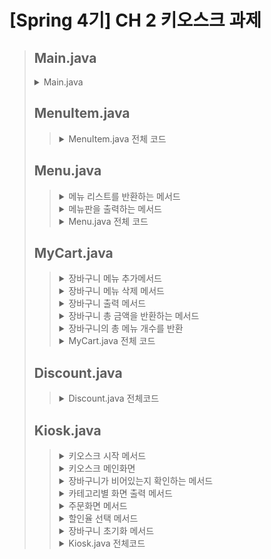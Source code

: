 # [Spring 4기] CH 2 키오스크 과제
> ## Main.java
> <details>
> <summary>Main.java</summary>
>
> ![main](https://github.com/user-attachments/assets/cdc3ae96-e405-42fd-8a4c-d2e6479b87f2)
> </details>
>
> ## MenuItem.java
>>   <details>
>>   <summary>MenuItem.java 전체 코드</summary>
>>
>>   ![MenuItem](https://github.com/user-attachments/assets/6ecf9345-1ec7-4850-bb4d-8444df757803)
>>  </details>
>>  
>
> ## **Menu.java**<br>
>>  <details>
>>  <summary>메뉴 리스트를 반환하는 메서드</summary>
>>
>>  ![Menu getMenuItem](https://github.com/user-attachments/assets/612b1d64-9664-49a8-86a9-5360916666cc)
>>  </details>
>>
>>  <details>
>>  <summary>메뉴판을 출력하는 메서드</summary>
>>
>>  ![Menu getMenuBoard](https://github.com/user-attachments/assets/9c3b2de9-6cdc-45e8-88dd-63b747596ec7)
>>  </details>
>>
>>  <details>
>>  <summary>Menu.java 전체 코드</summary>
>>
>>  ![Menu](https://github.com/user-attachments/assets/3bd083ad-f1d2-4342-96cf-7d7f4867dc2e)
>>  </details>
>
> ## MyCart.java
>><details>
>> <summary>장바구니 메뉴 추가메서드</summary>
>>
>>![addCart](https://github.com/user-attachments/assets/a36266c5-9811-4e4e-a598-20493e02f405)
>></details>
>>
>><details>
>> <summary>장바구니 메뉴 삭제 메서드</summary>
>>
>>![removeCart](https://github.com/user-attachments/assets/0cdbd26e-1122-4d6d-a9db-267da0feb9fa)
>></details>
>>
>><details>
>> <summary>장바구니 출력 메서드</summary>
>>
>>![viewCart](https://github.com/user-attachments/assets/0f9f16d7-a28e-40cc-b299-3441084b1e5d)
>></details>
>>
>><details>
>> <summary>장바구니 총 금액을 반환하는 메서드</summary>
>>
>>![getTotalPrice](https://github.com/user-attachments/assets/44064da7-bdf1-4748-958b-6102ed56b58b)
>></details>
>>
>><details>
>> <summary>장바구니의 총 메뉴 개수를 반환</summary>
>>
>>![getTotalCount](https://github.com/user-attachments/assets/aa75fc9a-1469-4373-90f3-72a045b4b0eb)
>></details>
>>
>><details>
>> <summary>MyCart.java 전체 코드</summary>
>>
>>![MyCart](https://github.com/user-attachments/assets/fa994374-3c7c-46db-ba85-c2f4c9d6fbfd)
>></details>
>
>
> ## **Discount.java**<br>
>><details>
>> <summary>Discount.java 전체코드</summary>
>>
>>![Discount](https://github.com/user-attachments/assets/e0c386d2-748a-4ffa-9e62-9fffc584ed56)
>></details>
>
> ## **Kiosk.java**<br>
>><details>
>> <summary>키오스크 시작 메서드</summary>
>>
>>![KioskStart](https://github.com/user-attachments/assets/19f1b59f-4664-4d16-a326-9443041493c9)
>></details>
>>
>><details>
>> <summary>키오스크 메인화면</summary>
>>
>>![printMainMenu](https://github.com/user-attachments/assets/e559ac01-0e52-4322-8f2d-58845263aa26)
>></details>
>>
>><details>
>> <summary>장바구니가 비어있는지 확인하는 메서드</summary>
>>
>>![cartIsEmpty](https://github.com/user-attachments/assets/ef6ca2be-b257-47f0-82be-1226ec8dfb84)
>></details>
>>
>><details>
>> <summary>카테고리별 화면 출력 메서드</summary>
>>
>>![handleCategory](https://github.com/user-attachments/assets/95bef2da-2b67-443f-8a7e-93616393d1d8)
>></details>
>>
>><details>
>> <summary>주문화면 메서드</summary>
>>
>>![handleOrders](https://github.com/user-attachments/assets/e241c65e-21c7-4fe7-ba03-68cc0b0bb71c)
>></details>
>>
>><details>
>> <summary>할인율 선택 메서드</summary>
>>
>>![selectDiscount](https://github.com/user-attachments/assets/5790fa31-ed63-473d-97be-cd2b8ec608d4)
>></details>
>>
>><details>
>> <summary>장바구니 초기화 메서드</summary>
>>
>>![cancleOrder](https://github.com/user-attachments/assets/f6d3e6d5-0f61-4aae-9500-fc3ddd6aaf2b)
>></details>
>>
>><details>
>> <summary>Kiosk.java 전체코드</summary>
>>
>>![Kiosk](https://github.com/user-attachments/assets/989e5920-5652-4dbe-b6e6-6632e04dadf9)
>></details>

